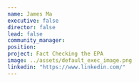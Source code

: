```yaml
---
name: James Ma
executive: false
director: false
lead: false
community_manager:   
position:  
project: Fact Checking the EPA
image: ../assets/default_exec_image.png
linkedin: "https://www.linkedin.com/"
---
```

